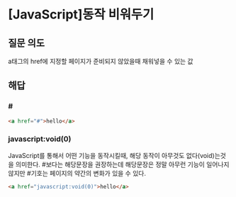 # [JavaScript]동작 비워두기
## 질문 의도
a태그의 href에 지정할 페이지가 준비되지 않았을때 채워넣을 수 있는 값
## 해답
### \#
```html
<a href="#">hello</a>
```
### javascript:void(0)
JavaScript를 통해서 어떤 기능을 동작시킬때, 해당 동작이 아무것도 없다(void)는것을 의미한다.
#보다는 해당문장을 권장하는데 해당문장은 정말 아무런 기능이 일어나지 않지만 \#기호는 페이지의 약간의 변화가 있을 수 있다.
```html
<a href="javascript:void(0)">hello</a>
```
